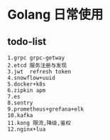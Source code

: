 # Golang 日常使用

## todo-list

```
1.grpc grpc-getway
2.etcd 服务注册与发现
3.jwt  refresh token
4.snowflow+uuid
5.docker+k8s
6.zipkin apm
7.es
8.sentry
9.prometheus+grefana+elk
10.kafka
11.kong 限流,降级,鉴权
12.nginx+lua

```

